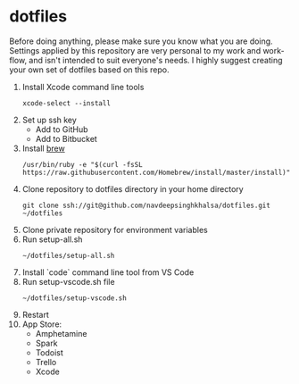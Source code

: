 # dotfiles

Before doing anything, please make sure you know what you are doing. Settings applied by this repository are very personal to my work and work-flow, and isn't intended to suit everyone's needs. I highly suggest creating your own set of dotfiles based on this repo.

<ol>
  <li>Install Xcode command line tools

  ```xcode-select --install```</li>

  <li>Set up ssh key
    <ul>
      <li>Add to GitHub</li>
      <li>Add to Bitbucket</li>
    </ul>
  </li>

  <li>Install <a href="https://brew.sh">brew</a>

  ```/usr/bin/ruby -e "$(curl -fsSL https://raw.githubusercontent.com/Homebrew/install/master/install)"```</li>

  <li>Clone repository to dotfiles directory in your home directory

  ```git clone ssh://git@github.com/navdeepsinghkhalsa/dotfiles.git ~/dotfiles```</li>

  <li>Clone private repository for environment variables</li>

  <li>Run setup-all.sh

  ```~/dotfiles/setup-all.sh```</li>

  <li>Install `code` command line tool from VS Code</li>

  <li>Run setup-vscode.sh file

  ```~/dotfiles/setup-vscode.sh```</li>

  <li>Restart</li>

  <li>App Store:
    <ul>
      <li>Amphetamine</li>
      <li>Spark</li>
      <li>Todoist</li>
      <li>Trello</li>
      <li>Xcode</li>
    </ul>
  </li>

</ol>
